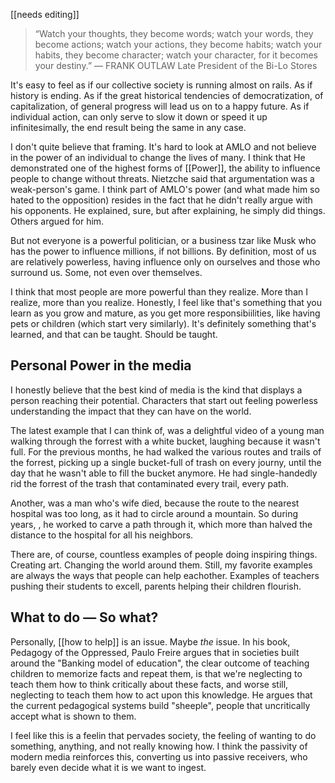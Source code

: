 ---
---

[[needs editing]]

> “Watch your thoughts, they become words;
> watch your words, they become actions;
> watch your actions, they become habits;
> watch your habits, they become character;
> watch your character, for it becomes your destiny.” 
> — FRANK OUTLAW
> Late President of the Bi-Lo Stores


It's easy to feel as if our collective society is running almost on rails. As if history is ending. As if the great historical tendencies of democratization, of capitalization, of general progress will lead us on to a happy future. As if individual action, can only serve to slow it down or speed it up infinitesimally, the end result being the same in any case. 

I don't quite believe that framing. It's hard to look at AMLO and not believe in the power of an individual to change the lives of many. I think that He demonstrated one of the highest forms of [[Power]], the ability to influence people to change without threats. Nietzche said that argumentation was a weak-person's game. I think part of AMLO's power (and what made him so hated to the opposition) resides in the fact that he didn't really argue with his opponents. He explained, sure, but after explaining, he simply did things. Others argued for him.

But not everyone is a powerful politician, or a business tzar like Musk who has the power to influence millions, if not billions. By definition, most of us are relatively powerless, having influence only on ourselves and those who surround us. Some, not even over themselves.

I think that most people are more powerful than they realize. More than I realize, more than you realize. Honestly, I feel like that's something that you learn as you grow and mature, as you get more responsibiilities, like having pets or children (which start very similarly). It's definitely something that's learned, and that can be taught. Should be taught.

## Personal Power in the media

I honestly believe that the best kind of media is the kind that displays a person reaching their potential. Characters that start out feeling powerless understanding the impact that they can have on the world.

The latest example that I can think of, was a delightful video of a young man walking through the forrest with a white bucket, laughing because it wasn't full. For the previous months, he had walked the various routes and trails of the forrest, picking up a single bucket-full of trash on every journy, until the day that he wasn't able to fill the bucket anymore. He had single-handedly rid the forrest of the trash that contaminated every trail, every path.

Another, was a man who's wife died, because the route to the nearest hospital was too long, as it had to circle around a mountain. So during years, , he worked to carve a path through it, which more than halved the distance to the hospital for all his neighbors.

There are, of course, countless examples of people doing inspiring things. Creating art. Changing the world around them. Still, my favorite examples are always the ways that people can help eachother. Examples of teachers pushing their students to excell, parents helping their children flourish.


## What to do — So what?

Personally, [[how to help]] is an issue. Maybe *the* issue. In his book, Pedagogy of the Oppressed, Paulo Freire argues that in societies built around the "Banking model of education", the clear outcome of teaching children to memorize facts and repeat them, is that we're neglecting to teach them how to think critically about these facts, and worse still, neglecting to teach them how to act upon this knowledge. He argues that the current pedagogical systems build "sheeple", people that uncritically accept what is shown to them.

I feel like this is a feelin that pervades society, the feeling of wanting to do something, anything, and not really knowing how. I think the passivity of modern media reinforces this, converting us into passive receivers, who barely even decide what it is we want to ingest.
